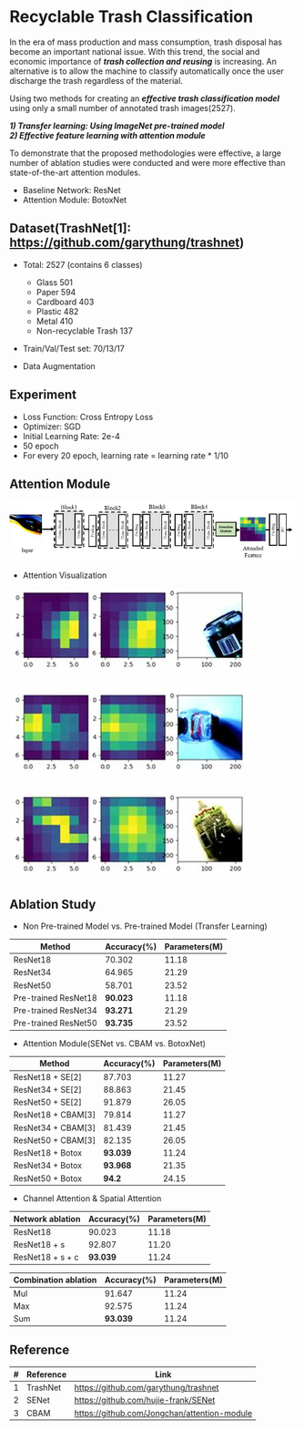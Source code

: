 Recyclable Trash Classification
================================
In the era of mass production and mass consumption, trash disposal has become an important national issue. With this trend, the social and economic importance of ***trash collection and reusing*** is increasing. An alternative is to allow the machine to classify automatically once the user discharge the trash regardless of the material.

Using two methods for creating an ***effective trash classification model*** using only a small number of annotated trash images(2527).

***1) Transfer learning: Using ImageNet pre-trained model***  
***2) Effective feature learning with attention module***

To demonstrate that the proposed methodologies were effective, a large number of ablation studies were conducted and were more effective than state-of-the-art attention modules.

-  Baseline Network: ResNet
-  Attention Module: BotoxNet

Dataset(TrashNet[1]: https://github.com/garythung/trashnet)
-----------------------------------------------------------
* Total: 2527 (contains 6 classes)
  -  Glass 501
  -  Paper 594
  -  Cardboard 403
  -  Plastic 482
  -  Metal 410
  -  Non-recyclable Trash 137

* Train/Val/Test set: 70/13/17
* Data Augmentation

Experiment
----------
* Loss Function: Cross Entropy Loss
* Optimizer: SGD
* Initial Learning Rate: 2e-4
* 50 epoch
* For every 20 epoch, learning rate = learning rate * 1/10

Attention Module
----------------

![Alt text](/data/images/Attention.jpg)

* Attention Visualization

![Alt text](/data/images/Attention%20Visualization.jpg)

Ablation Study
--------------
* Non Pre-trained Model vs. Pre-trained Model (Transfer Learning)

|        Method        | Accuracy(%) | Parameters(M) |
|----------------------|-------------|---------------|
|       ResNet18       |   70.302    |      11.18    |
|       ResNet34       |   64.965    |      21.29    |
|       ResNet50       |   58.701    |      23.52    |
| Pre-trained ResNet18 |   **90.023**    |      11.18    |
| Pre-trained ResNet34 |   **93.271**    |      21.29    |
| Pre-trained ResNet50 |   **93.735**    |      23.52    |


* Attention Module(SENet vs. CBAM vs. BotoxNet)

|        Method        | Accuracy(%) | Parameters(M) |
|----------------------|-------------|---------------|
|  ResNet18 + SE[2]    |   87.703    |      11.27    |
|  ResNet34 + SE[2]    |   88.863    |      21.45    |
|  ResNet50 + SE[2]    |   91.879    |      26.05    |
|  ResNet18 + CBAM[3]  |   79.814    |      11.27    |
|  ResNet34 + CBAM[3]  |   81.439    |      21.45    |
|  ResNet50 + CBAM[3]  |   82.135    |      26.05    |
|  ResNet18 + Botox    |   **93.039**    |      11.24    |
|  ResNet34 + Botox    |   **93.968**    |      21.35    |
|  ResNet50 + Botox    |   **94.2**      |      24.15    |


* Channel Attention & Spatial Attention

|  Network ablation  | Accuracy(%) | Parameters(M) |
|--------------------|-------------|---------------|
|      ResNet18      |    90.023   |     11.18     |
|    ResNet18 + s    |    92.807   |     11.20     |
|  ResNet18 + s + c  |    **93.039**   |     11.24     |

| Combination ablation | Accuracy(%) | Parameters(M) |
|----------------------|-------------|---------------|
|          Mul         |    91.647   |     11.24     |
|          Max         |    92.575   |     11.24     |
|          Sum         |    **93.039**   |     11.24     |

Reference
----------
| # | Reference |                    Link                      |
|---|-----------|----------------------------------------------|
| 1 | TrashNet  | https://github.com/garythung/trashnet        |
| 2 | SENet     | https://github.com/hujie-frank/SENet         |
| 3 | CBAM      | https://github.com/Jongchan/attention-module |
